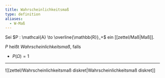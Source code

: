 ```yaml
---
title: Wahrscheinlichkeitsmaß
type: definition
aliases:
  - W-Maß
---
```


Sei $P : \mathcal{A} \to \overline{\mathbb{R}}_+$ ein [[zettel/Maß|Maß]].

$P$ heißt *Wahrscheinlichkeitsmaß*, falls
- $P(\Omega) = 1$

---

![[zettel/Wahrscheinlichkeitsmaß diskret|Wahrscheinlichkeitsmaß diskret]]